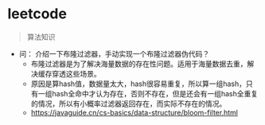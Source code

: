 # leetcode
> 算法知识

- 问： 介绍一下布隆过滤器，手动实现一个布隆过滤器伪代码？
  - 布隆过滤器是为了解决海量数据的存在性问题。适用于海量数据去重，解决缓存穿透这些场景。
  - 原因是算hash值，数据量太大，hash很容易重复，所以算一组hash，只有一组hash全命中才认为存在，否则不存在，但是还会有一组hash全重复的情况，所以有小概率过滤器返回存在，而实际不存在的情况。
  - https://javaguide.cn/cs-basics/data-structure/bloom-filter.html
